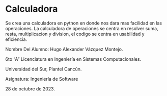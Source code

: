 # Calculadora
Se crea una calculadora en python en donde nos dara mas facilidad en las operaciones.
La calculadora de operaciones se centra en resolver suma, resta, multiplicacion y division, el codigo se centra en usabilidad y eficiencia.


Nombre Del Alumno: Hugo Alexander Vázquez Montejo.

6to “A” Licenciatura en Ingeniería en Sistemas Computacionales.

Universidad del Sur, Plantel Cancún.

Asignatura: Ingeniería de Software 

28 de octubre de 2023.

